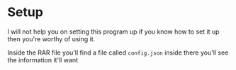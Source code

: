 # Setup
I will not help you on setting this program up if you know how to set it up then you're worthy of using it.

Inside the RAR file you'll find a file called `config.json` inside there you'll see the information it'll want
